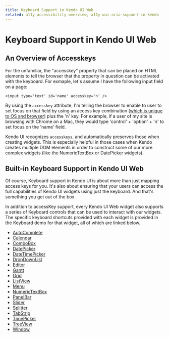 ```yaml
---
title: Keyboard Support in Kendo UI Web
related: a11y-accessibility-overview, a11y-wai-aria-support-in-kendo
---
```


# Keyboard Support in Kendo UI Web

## An Overview of Accesskeys

For the unfamiliar, the "accesskey" property that can be placed on HTML elements to tell the browser that the property in question can be activated with the keyboard. For exmaple, let's assume I have the following input field on a page:

	<input type='text' id='name' accesskey='n' />

By using the `accesskey` attribute, I'm telling the browser to enable to user to set focus on that field by using an access key combination ([which is unique to OS and browser](http://en.wikipedia.org/wiki/Access_key)) plus the 'n' key. For example, if a user of my site is browsing with Chrome on a Mac, they would type 'control' + 'option' + 'n' to set focus on the 'name' field.

Kendo UI recognizes `accesskeys`, and automatically preserves those when creating widgets. This is especially helpful in those cases when Kendo creates multiple DOM elements in order to construct some of our more complex widgets (like the NumericTextBox or DatePicker widgets). 

## Built-in Keyboard Support in Kendo UI Web

Of course, Keyboard support in Kendo UI is about more than just mapping access keys for you. It's also about ensuring that your users can access the full capabilities of Kendo UI widgets using just the keyboard. And that's something you get out of the box.

In addition to accessKey support, every Kendo UI Web widget also supports a series of Keyboard controls that can be used to interact with our widgets. The specific keyboard shortcuts provided with each widget is provided in the Keyboard demo for that widget, all of which are linked below.

- [AutoComplete](http://demos.telerik.com/kendo-ui/web/autocomplete/navigation.html)
- [Calendar](http://demos.telerik.com/kendo-ui/web/calendar/navigation.html)
- [ComboBox](http://demos.telerik.com/kendo-ui/web/combobox/navigation.html)
- [DatePicker](http://demos.telerik.com/kendo-ui/web/datepicker/navigation.html)
- [DateTimePicker](http://demos.telerik.com/kendo-ui/web/datetimepicker/navigation.html)
- [DropDownList](http://demos.telerik.com/kendo-ui/web/dropdownlist/navigation.html)
- [Editor](http://demos.telerik.com/kendo-ui/web/editor/navigation.html)
- [Gantt](http://demos.telerik.com/kendo-ui/gantt/keyboard-navigation)
- [Grid](http://demos.telerik.com/kendo-ui/web/grid/navigation.html)
- [ListView](http://demos.telerik.com/kendo-ui/web/listview/navigation.html)
- [Menu](http://demos.telerik.com/kendo-ui/web/menu/navigation.html)
- [NumericTextBox](http://demos.telerik.com/kendo-ui/web/numerictextbox/navigation.html)
- [PanelBar](http://demos.telerik.com/kendo-ui/web/panelbar/navigation.html)
- [Slider](http://demos.telerik.com/kendo-ui/web/slider/navigation.html)
- [Splitter](http://demos.telerik.com/kendo-ui/web/splitter/navigation.html)
- [TabStrip](http://demos.telerik.com/kendo-ui/web/tabstrip/navigation.html)
- [TimePicker](http://demos.telerik.com/kendo-ui/web/timepicker/navigation.html)
- [TreeView](http://demos.telerik.com/kendo-ui/web/treeview/navigation.html)
- [Window](http://demos.telerik.com/kendo-ui/web/window/navigation.html)
